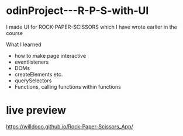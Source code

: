 # odinProject---R-P-S-with-UI

I made UI for ROCK-PAPER-SCISSORS which I have wrote earlier in the course

What I learned
- how to make page interactive
- eventlisteners 
- DOMs
- createElements etc.
- querySelectors
- Functions, calling functions within functions


# live preview
https://willdooo.github.io/Rock-Paper-Scissors_App/

